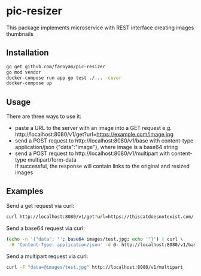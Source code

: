 # pic-resizer

This package implements microservice with REST interface creating images thumbnails

## Installation

```bash
go get github.com/faroyam/pic-resizer
go mod vendor
docker-compose run app go test ./... -cover
docker-compose up
```
## Usage

There are three ways to use it:
 - paste a URL to the server with an image into a GET request e.g. http://localhost:8080/v1/get?url=https://example.com/image.jpg
 - send a POST request to http://localhost:8080/v1/base with content-type application/json {"data":"image"}, 
 where image is a base64 string 
 - send a POST request to http://localhost:8080/v1/multipart with content-type multipart/form-data  
If successful, the response will contain links to the original and resized images

## Examples

Send a get request via curl:
```bash 
curl http://localhost:8080/v1/get?url=https://thiscatdoesnotexist.com/
```

Send a base64 request via curl: 
```bash
(echo -n '{"data": "'; base64 images/test.jpg; echo '"}') | curl \
 -H 'Content-Type: application/json' -d @- http://localhost:8080/v1/base
```

Send a multipart request via curl:
```bash
curl -F "data=@images/test.jpg" http://localhost:8080/v1/multipart
```
